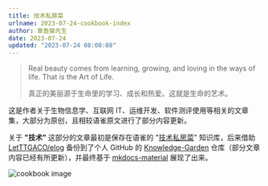 ```yaml
---
title: 技术私房菜
urlname: 2023-07-24-cookbook-index
author: 章鱼猫先生
date: 2023-07-24
updated: "2023-07-24 08:08:08"
---
```


> Real beauty comes from learning, growing, and loving in the ways of life. That is the Art of Life.
>
> 真正的美丽源于生命里的学习、成长和热爱。这就是生命的艺术。

这是作者关于生物信息学、互联网 IT、运维开发、软件测评使用等相关的文章集，大部分为原创，且相较语雀原文进行了部分内容更新。

关于 **"技术"** 这部分的文章最初是保存在语雀的 "[技术私房菜](https://www.yuque.com/shenweiyan/cookbook)" 知识库，后来借助 [LetTTGACO/elog](https://github.com/LetTTGACO/elog) 备份到了个人 GitHub 的 [Knowledge-Garden](https://github.com/shenweiyan/Knowledge-Garden) 仓库（部分文章内容已经有所更新），并最终基于 [mkdocs-material](https://squidfunk.github.io/mkdocs-material/) 展现了出来。

![cookbook image](https://shub-1251708715.cos.ap-guangzhou.myqcloud.com/mkdocs/yq-cookbook-cover.jpg)
